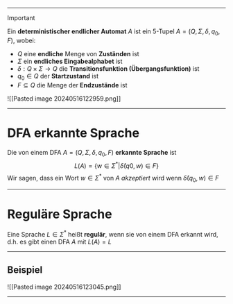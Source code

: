 
---
>[!Important]
>Ein __deterministischer endlicher Automat__ $A$ ist ein $5$-Tupel $A = (Q, \Sigma, \delta, q_0, F )$, wobei:
>- $Q$ eine __endliche__ Menge von __Zuständen__ ist
>-  $\Sigma$ ein __endliches Eingabealphabet__ ist
>- $\delta:Q\times\Sigma\rightarrow Q$ die __Transitionsfunktion (Übergangsfunktion)__ ist
>- $q_{0} \in Q$ der __Startzustand__ ist
>- $F\subseteq Q$ die Menge der __Endzustände__ ist

![[Pasted image 20240516122959.png]]

---
# DFA erkannte Sprache
Die von einem DFA $A=(Q,\Sigma,\delta,q_0,F)$ __erkannte Sprache__ ist
$$L(A)=\lbrace w\in\Sigma^*|\hat{\delta}(q0, w ) ∈ F \rbrace$$
Wir sagen, dass ein Wort $w\in\Sigma^*$ von $A$ _akzeptiert_ wird wenn $\hat{\delta}(q_{0},w)\in F$ 

---
# Reguläre Sprache
Eine Sprache $L\in \Sigma^*$ heißt __regulär__, wenn sie von einem DFA erkannt wird, d.h. es gibt einen DFA $A$ mit $L(A)=L$  

---
## Beispiel
![[Pasted image 20240516123045.png]]

---
